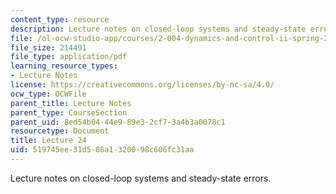```yaml
---
content_type: resource
description: Lecture notes on closed-loop systems and steady-state errors.
file: /ol-ocw-studio-app/courses/2-004-dynamics-and-control-ii-spring-2008/519745ee31d586a1320098c606fc31aa_lecture_24.pdf
file_size: 214491
file_type: application/pdf
learning_resource_types:
- Lecture Notes
license: https://creativecommons.org/licenses/by-nc-sa/4.0/
ocw_type: OCWFile
parent_title: Lecture Notes
parent_type: CourseSection
parent_uid: 8ed54b04-44e9-89e3-2cf7-3a4b3a0078c1
resourcetype: Document
title: Lecture 24
uid: 519745ee-31d5-86a1-3200-98c606fc31aa
---
```

Lecture notes on closed-loop systems and steady-state errors.